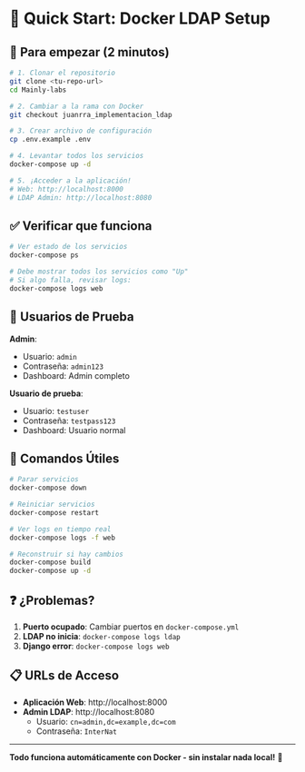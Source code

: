 # 🐳 Quick Start: Docker LDAP Setup

## 🚀 Para empezar (2 minutos)

```bash
# 1. Clonar el repositorio
git clone <tu-repo-url>
cd Mainly-labs

# 2. Cambiar a la rama con Docker
git checkout juanrra_implementacion_ldap

# 3. Crear archivo de configuración
cp .env.example .env

# 4. Levantar todos los servicios
docker-compose up -d

# 5. ¡Acceder a la aplicación!
# Web: http://localhost:8000
# LDAP Admin: http://localhost:8080
```

## ✅ Verificar que funciona

```bash
# Ver estado de los servicios
docker-compose ps

# Debe mostrar todos los servicios como "Up"
# Si algo falla, revisar logs:
docker-compose logs web
```

## 👤 Usuarios de Prueba

**Admin**: 
- Usuario: `admin`
- Contraseña: `admin123`
- Dashboard: Admin completo

**Usuario de prueba**: 
- Usuario: `testuser`  
- Contraseña: `testpass123`
- Dashboard: Usuario normal

## 🔧 Comandos Útiles

```bash
# Parar servicios
docker-compose down

# Reiniciar servicios
docker-compose restart

# Ver logs en tiempo real
docker-compose logs -f web

# Reconstruir si hay cambios
docker-compose build
docker-compose up -d
```

## ❓ ¿Problemas?

1. **Puerto ocupado**: Cambiar puertos en `docker-compose.yml`
2. **LDAP no inicia**: `docker-compose logs ldap`
3. **Django error**: `docker-compose logs web`

## 📋 URLs de Acceso

- **Aplicación Web**: http://localhost:8000
- **Admin LDAP**: http://localhost:8080  
  - Usuario: `cn=admin,dc=example,dc=com`
  - Contraseña: `InterNat`

---

**Todo funciona automáticamente con Docker - sin instalar nada local!** 🎉
